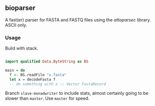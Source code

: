 ## bioparser
A fast(er) parser for FASTA and FASTQ files using the *attoparsec* library. ASCII only.

### Usage
Build with stack.

```haskell

import qualified Data.ByteString as BS

main = do
  f <- BS.readFile "x.fasta"
  let x = decodeFasta f
  -- do something with x :: Vector FastaRecord

```
Branch ```slave-monadwriter``` to include stats, almost certainly going to be slower than ```master```. Use ```master``` for speed.
